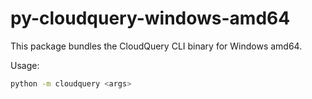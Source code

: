 # py-cloudquery-windows-amd64

This package bundles the CloudQuery CLI binary for Windows amd64.

Usage:

```sh
python -m cloudquery <args>
```

